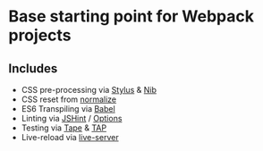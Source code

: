 # Base starting point for Webpack projects

## Includes
- CSS pre-processing via [Stylus][stylus] & [Nib][nib]
- CSS reset from [normalize][normalize]
- ES6 Transpiling via [Babel][babel]
- Linting via [JSHint][jshint] / [Options][jshint-options]
- Testing via [Tape][tape] & [TAP][tap]
- Live-reload via [live-server][liveserver]


[normalize]:<https://github.com/necolas/normalize.css>
[stylus]:<http://stylus-lang.com/>
[nib]:<https://tj.github.io/nib/>
[babel]:<https://babeljs.io/>
[jshint]:<http://jshint.com/>
[jshint-options]:<http://jshint.com/docs/options/>
[tape]: <https://github.com/substack/tape>
[tap]:<http://testanything.org/>
[liveserver]:<http://tapiov.net/live-server/>